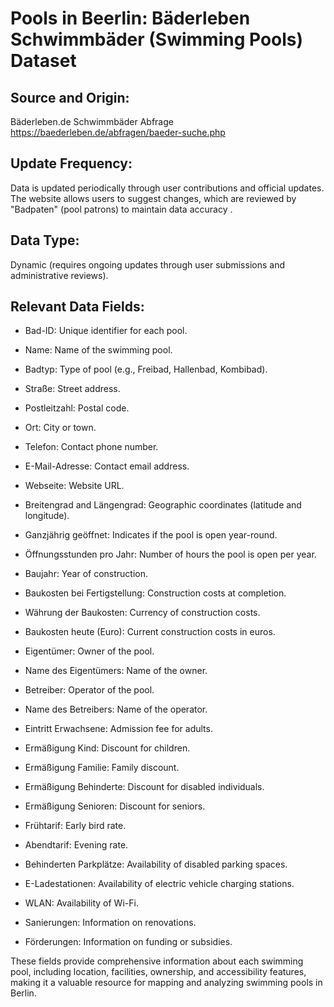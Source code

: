 # Pools in Beerlin: Bäderleben Schwimmbäder (Swimming Pools) Dataset

## Source and Origin:
Bäderleben.de Schwimmbäder Abfrage
https://baederleben.de/abfragen/baeder-suche.php

## Update Frequency: 
Data is updated periodically through user contributions and official updates. 
The website allows users to suggest changes, which are reviewed by "Badpaten" (pool patrons) to maintain data accuracy .

## Data Type: 
Dynamic (requires ongoing updates through user submissions and administrative reviews).

## Relevant Data Fields:

- Bad-ID: Unique identifier for each pool.

- Name: Name of the swimming pool.

- Badtyp: Type of pool (e.g., Freibad, Hallenbad, Kombibad).

- Straße: Street address.

- Postleitzahl: Postal code.

- Ort: City or town.

- Telefon: Contact phone number.

- E-Mail-Adresse: Contact email address.

- Webseite: Website URL.

- Breitengrad and Längengrad: Geographic coordinates (latitude and longitude).

- Ganzjährig geöffnet: Indicates if the pool is open year-round.

- Öffnungsstunden pro Jahr: Number of hours the pool is open per year.

- Baujahr: Year of construction.

- Baukosten bei Fertigstellung: Construction costs at completion.

- Währung der Baukosten: Currency of construction costs.

- Baukosten heute (Euro): Current construction costs in euros.

- Eigentümer: Owner of the pool.

- Name des Eigentümers: Name of the owner.

- Betreiber: Operator of the pool.

- Name des Betreibers: Name of the operator.

- Eintritt Erwachsene: Admission fee for adults.

- Ermäßigung Kind: Discount for children.

- Ermäßigung Familie: Family discount.

- Ermäßigung Behinderte: Discount for disabled individuals.

- Ermäßigung Senioren: Discount for seniors.

- Frühtarif: Early bird rate.

- Abendtarif: Evening rate.

- Behinderten Parkplätze: Availability of disabled parking spaces.

- E-Ladestationen: Availability of electric vehicle charging stations.

- WLAN: Availability of Wi-Fi.

- Sanierungen: Information on renovations.

- Förderungen: Information on funding or subsidies.


These fields provide comprehensive information about each swimming pool, including location, facilities, ownership, and accessibility features, making it a valuable resource for mapping and analyzing swimming pools in Berlin.


